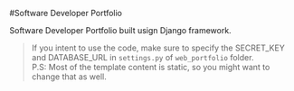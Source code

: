 #Software Developer Portfolio

Software Developer Portfolio built usign Django framework.

>If you intent to use the code, make sure to specify the SECRET_KEY and DATABASE_URL in `settings.py` of `web_portfolio` folder.\
>P.S: Most of the template content is static, so you might want to change that as well.